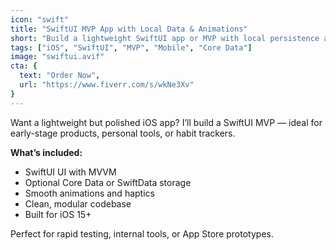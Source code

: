 ```yaml
---
icon: "swift"
title: "SwiftUI MVP App with Local Data & Animations"
short: "Build a lightweight SwiftUI app or MVP with local persistence and smooth UI."
tags: ["iOS", "SwiftUI", "MVP", "Mobile", "Core Data"]
image: "swiftui.avif"
cta: {
  text: "Order Now",
  url: "https://www.fiverr.com/s/wkNe3Xv"
}
---
```


Want a lightweight but polished iOS app? I’ll build a SwiftUI MVP — ideal for early-stage products, personal tools, or habit trackers.

**What’s included:**
- SwiftUI UI with MVVM
- Optional Core Data or SwiftData storage
- Smooth animations and haptics
- Clean, modular codebase
- Built for iOS 15+

Perfect for rapid testing, internal tools, or App Store prototypes.